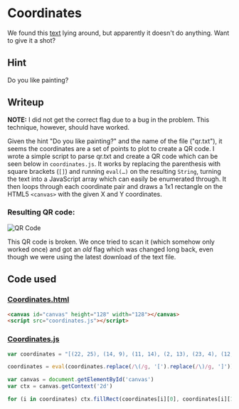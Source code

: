 # Coordinates
We found this [text](https://www.easyctf.com/static/problems/qr/qr.txt) lying around, but apparently it doesn't do anything. Want to give it a shot?

## Hint
Do you like painting?

## Writeup
__NOTE:__ I did not get the correct flag due to a bug in the problem. This technique, however, should have worked.

Given the hint "Do you like painting?" and the name of the file ("qr.txt"), it seems the coordinates are a set of points to plot to create a QR code. I wrote a simple script to parse qr.txt and create a QR code which can be seen below in `coordinates.js`. It works by replacing the parenthesis with square brackets (`[]`) and running `eval(…)` on the resulting `String`, turning the text into a JavaScript array which can easily be enumerated through. It then loops through each coordinate pair and draws a 1x1 rectangle on the HTML5 `<canvas>` with the given X and Y coordinates.

### Resulting QR code:

![QR Code]({{site.baseurl}}/EasyCTF/2015/Coordinates-QR.png)

This QR code is broken. We once tried to scan it (which somehow only worked once) and got an _old_ flag which was changed long back, even though we were using the latest download of the text file.

## Code used

### [Coordinates.html](Coordinates.html)
```html
<canvas id="canvas" height="128" width="128"></canvas>
<script src="coordinates.js"></script>
```

### [Coordinates.js](Coordinates.js)
```javascript
var coordinates = "[(22, 25), (14, 9), (11, 14), (2, 13), (23, 4), (12, 27), (15, 0), (23, 28), (22, 10), (21, 21), (20, 15), (20, 5), (23, 1), (24, 8), (13, 0), (5, 27), (19, 4), (0, 20), (20, 13), (15, 11), (27, 18), (23, 23), (15, 8), (27, 12), (21, 0), (1, 26), (16, 0), (8, 17), (18, 2), (14, 1), (13, 14), (3, 27), (19, 10), (7, 16), (6, 15), (17, 3), (9, 13), (27, 16), (16, 28), (15, 20), (19, 14), (18, 13), (8, 15), (8, 25), (18, 8), (21, 19), (3, 12), (8, 26), (20, 8), (11, 22), (7, 21), (9, 17), (17, 18), (19, 8), (21, 8), (28, 16), (23, 15), (19, 3), (23, 25), (11, 25), (19, 2), (27, 7), (17, 1), (14, 12), (3, 23), (17, 26), (9, 10), (10, 22), (16, 8), (3, 8), (24, 18), (2, 27), (4, 27), (27, 14), (21, 3), (6, 12), (7, 2), (23, 26), (14, 2), (27, 10), (18, 20), (26, 25), (3, 20), (5, 2), (24, 5), (9, 21), (2, 21), (23, 22), (12, 22), (2, 1), (7, 5), (16, 12), (11, 15), (21, 22), (12, 4), (7, 4), (21, 7), (21, 1), (28, 20), (5, 14), (11, 13), (3, 7), (4, 1), (1, 24), (19, 13), (19, 26), (0, 12), (10, 28), (23, 18), (10, 10), (26, 20), (11, 21), (14, 20), (27, 5), (19, 19), (11, 1), (9, 4), (25, 7), (4, 10), (25, 16), (10, 4), (14, 17), (10, 17), (5, 16), (28, 12), (17, 17), (7, 28), (8, 7), (21, 23), (26, 28), (26, 19), (0, 17), (8, 11), (28, 11), (1, 20), (21, 18), (7, 0), (0, 16), (12, 14), (17, 5), (10, 18), (9, 19), (26, 9), (12, 3), (18, 24), (23, 3), (18, 22), (27, 2), (2, 8), (24, 15), (21, 12), (9, 26), (7, 14), (9, 11), (21, 11), (19, 6), (26, 18), (13, 23), (21, 27), (18, 26), (24, 1), (23, 5), (22, 7), (1, 27), (1, 4), (7, 26), (18, 9), (27, 4), (19, 18), (23, 2), (23, 19), (17, 9), (28, 24), (12, 1), (27, 22), (14, 11), (20, 0), (13, 9), (3, 5), (0, 14), (5, 9), (12, 11), (10, 26), (1, 2), (27, 3), (13, 7), (27, 15), (10, 25), (7, 27), (25, 22), (26, 1), (10, 13), (27, 11), (6, 9), (11, 4), (2, 7), (16, 16), (11, 9), (12, 8), (2, 17), (16, 22), (9, 2), (11, 17), (23, 11), (7, 15), (16, 23), (24, 14), (1, 12), (5, 5), (5, 11), (25, 1), (4, 15), (18, 11), (11, 12), (4, 9), (26, 7), (13, 25), (25, 5), (22, 16), (15, 23), (9, 12), (20, 4), (27, 19), (0, 11), (5, 23), (22, 21), (12, 2), (6, 21), (26, 24), (24, 26), (13, 22), (7, 24), (28, 7), (5, 7), (22, 23), (16, 14), (25, 18), (26, 11), (10, 7), (9, 5), (19, 28), (9, 6), (1, 21), (10, 24), (0, 15), (18, 16), (7, 17), (19, 0), (14, 14), (26, 15), (8, 22), (27, 17), (23, 21), (16, 26), (4, 23), (18, 28), (7, 22), (5, 25), (1, 3), (22, 8), (15, 5), (22, 27), (14, 22), (23, 10), (5, 15), (7, 18), (14, 19), (20, 26), (13, 1), (14, 27), (18, 12), (9, 18), (16, 10), (28, 28), (20, 10), (5, 1), (23, 7), (26, 23), (0, 7), (9, 8), (26, 12), (2, 9), (5, 19), (10, 8), (13, 3), (5, 3), (11, 20), (12, 19), (1, 13), (26, 5), (9, 20), (26, 16), (1, 15), (10, 19), (20, 25), (15, 1), (10, 15), (22, 12), (1, 14), (4, 14), (20, 9), (5, 24), (2, 19), (15, 3), (25, 24), (21, 6), (19, 11), (15, 12), (2, 10), (19, 17), (21, 26), (6, 11), (13, 17), (24, 16), (8, 18), (24, 19), (7, 19), (12, 21), (6, 7), (21, 5), (1, 1), (8, 8), (1, 5), (5, 21), (11, 7), (17, 12), (7, 6), (12, 16), (18, 17), (2, 23), (7, 7), (10, 5), (5, 26), (16, 11), (3, 21), (16, 3), (15, 25), (5, 4), (9, 23), (1, 11), (15, 16), (1, 25), (21, 4), (2, 14), (12, 24), (9, 14), (17, 4), (17, 14), (27, 25), (11, 0), (24, 25), (19, 15), (20, 17), (4, 5), (7, 8), (13, 15), (2, 15), (7, 23), (8, 4), (6, 13), (11, 23), (12, 13), (16, 7), (27, 21), (13, 6), (7, 11), (15, 6), (1, 9), (1, 23), (7, 3), (25, 21), (16, 2), (7, 1), (8, 12), (6, 19), (2, 5), (10, 3), (25, 17), (27, 1), (14, 28), (21, 2), (26, 27), (4, 21), (3, 1), (14, 25), (10, 20), (26, 10), (11, 28)]"

coordinates = eval(coordinates.replace(/\(/g, '[').replace(/\)/g, ']'))

var canvas = document.getElementById('canvas')
var ctx = canvas.getContext('2d')

for (i in coordinates) ctx.fillRect(coordinates[i][0], coordinates[i][1], 1, 1)
```
